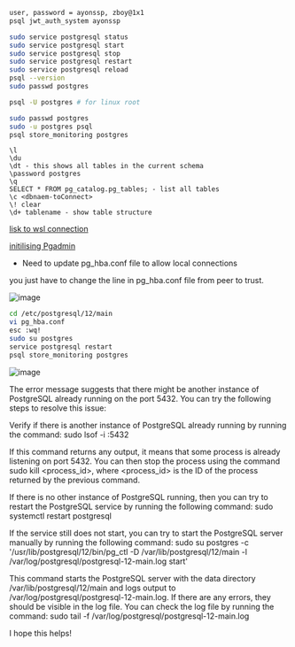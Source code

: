```bash
user, password = ayonssp, zboy@1x1
psql jwt_auth_system ayonssp
```
```bash
sudo service postgresql status
sudo service postgresql start
sudo service postgresql stop
sudo service postgresql restart
sudo service postgresql reload
psql --version
sudo passwd postgres

```
```bash
psql -U postgres # for linux root
```
```bash
sudo passwd postgres
sudo -u postgres psql
psql store_monitoring postgres
```
```psql
\l
\du
\dt - this shows all tables in the current schema
\password postgres
\q
SELECT * FROM pg_catalog.pg_tables; - list all tables
\c <dbnaem-toConnect>
\! clear
\d+ tablename - show table structure
```
[lisk to wsl connection](https://chloesun.medium.com/set-up-postgresql-on-wsl2-and-connect-to-postgresql-with-pgadmin-on-windows-ca7f0b7f38ab)

[initilising Pgadmin](https://itslinuxfoss.com/fix-psql-peer-authentication-failed-for-user/#:~:text=To%20fix%20%E2%80%9Cpsql%20Peer%20authentication,are%20explained%20with%20their%20applications.)

- Need to update pg_hba.conf file to allow local connections

you just have to change the line in pg_hba.conf file from peer to trust.

![image](https://user-images.githubusercontent.com/80549753/230084621-ef75600e-bdfc-4dc4-b266-53da31cc36f7.png)

```bash
cd /etc/postgresql/12/main
vi pg_hba.conf
esc :wq!
sudo su postgres
service postgresql restart
psql store_monitoring postgres
```
![image](https://user-images.githubusercontent.com/80549753/230105990-2b5ef2db-8d8b-4291-806a-ca0c1a3a1548.png)


The error message suggests that there might be another instance of PostgreSQL already running on the port 5432. You can try the following steps to resolve this issue:

Verify if there is another instance of PostgreSQL already running by running the command:
sudo lsof -i :5432

If this command returns any output, it means that some process is already listening on port 5432. You can then stop the process using the command sudo kill <process_id>, where <process_id> is the ID of the process returned by the previous command.

If there is no other instance of PostgreSQL running, then you can try to restart the PostgreSQL service by running the following command:
sudo systemctl restart postgresql

If the service still does not start, you can try to start the PostgreSQL server manually by running the following command:
sudo su postgres -c '/usr/lib/postgresql/12/bin/pg_ctl -D /var/lib/postgresql/12/main -l /var/log/postgresql/postgresql-12-main.log start'

This command starts the PostgreSQL server with the data directory /var/lib/postgresql/12/main and logs output to /var/log/postgresql/postgresql-12-main.log. If there are any errors, they should be visible in the log file. You can check the log file by running the command:
sudo tail -f /var/log/postgresql/postgresql-12-main.log

I hope this helps!



